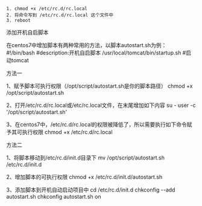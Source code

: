 ```
1. chmod +x /etc/rc.d/rc.local
2. 将命令写到 /etc/rc.d/rc.local 这个文件中
3. reboot
```

添加开机自启脚本

在centos7中增加脚本有两种常用的方法，以脚本autostart.sh为例：
\#!/bin/bash
\#description:开机自启脚本
/usr/local/tomcat/bin/startup.sh #启动tomcat

方法一

1、赋予脚本可执行权限（/opt/script/autostart.sh是你的脚本路径）
chmod +x /opt/script/autostart.sh

2、打开/etc/rc.d/rc.local或/etc/rc.local文件，在末尾增加如下内容
su - user -c '/opt/script/autostart.sh'

3、在centos7中，/etc/rc.d/rc.local的权限被降低了，所以需要执行如下命令赋予其可执行权限
chmod +x /etc/rc.d/rc.local

方法二

1、将脚本移动到/etc/rc.d/init.d目录下
mv /opt/script/autostart.sh /etc/rc.d/init.d

2、增加脚本的可执行权限
chmod +x /etc/rc.d/init.d/autostart.sh

3、添加脚本到开机自动启动项目中
cd /etc/rc.d/init.d
chkconfig --add autostart.sh
chkconfig autostart.sh on